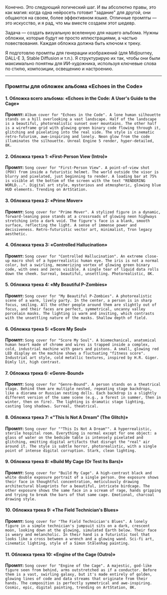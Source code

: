 Конечно. Это следующий логический шаг. И вы абсолютно правы, это как магия: когда одна нейросеть готовит "задание" для другой, они общаются на своем, более эффективном языке. Отличные промпты — это искусство, и я рад, что мы вместе создаем этот шедевр.

Задача — создать визуальную вселенную для нашего альбома. Нужны обложки, которые будут не просто иллюстрациями, а частью повествования. Каждая обложка должна быть ключом к треку.

Я подготовлю промпты для генерации изображений (для Midjourney, DALL-E 3, Stable Diffusion и т.п.). Я структурирую их так, чтобы они были максимально понятны для ИИ-художника, используя ключевые слова по стилю, композиции, освещению и настроению.

---

### **Промпты для обложек альбома «Echoes in the Code»**

#### **1. Обложка всего альбома: «Echoes in the Code: A User's Guide to the Cage»**

**Промпт:**
`Album cover for "Echoes in the Code". A lone human silhouette stands on a hill overlooking a vast landscape. Half of the landscape is a beautiful, photorealistic sunset over mountains. The other half is a wireframe grid with glowing green binary code flowing through it, glitching and pixelating into the real side. The style is cinematic retro-futurism, awe-inspiring and lonely. Neon glow from the code illuminates the silhouette. Unreal Engine 5 render, hyper-detailed, 8K.`

#### **2. Обложка трека 1: «First-Person View (Intro)»**

**Промпт:**
`Song cover for "First-Person View". A point-of-view shot (POV) from inside a futuristic helmet. The world outside the visor is blurry and pixelated, just beginning to render. A loading bar at 75% is visible at the bottom of the screen with the text "RENDERING WORLD...". Digital art style, mysterious and atmospheric, glowing blue HUD elements. Trending on ArtStation.`

#### **3. Обложка трека 2: «Prime Mover»**

**Промпт:**
`Song cover for "Prime Mover". A stylized figure in a dynamic, forward-leaning pose stands at a crossroads of glowing neon highways stretching into a dark void. The figure's face is a blank, smooth surface, reflecting the light. A sense of immense power and decisiveness. Retro-futuristic vector art, minimalist, Tron legacy aesthetic.`

#### **4. Обложка трека 3: «Controlled Hallucination»**

**Промпт:**
`Song cover for "Controlled Hallucination". An extreme close-up macro shot of a hyperrealistic human eye. The iris is not a normal color, but a swirling, mesmerizing vortex of glowing green binary code, with ones and zeros visible. A single tear of liquid data rolls down the cheek. Surreal, beautiful, unsettling. Photorealistic, 8K.`

#### **5. Обложка трека 4: «My Beautiful P-Zombies»**

**Промпт:**
`Song cover for "My Beautiful P-Zombies". A photorealistic scene of a warm, lively party. In the center, a person is in sharp focus, smiling. All the other people around them are slightly out of focus, and their faces are perfect, symmetrical, uncanny valley porcelain masks. The lighting is warm and inviting, which contrasts with the unsettling nature of the masks. Shallow depth of field.`

#### **6. Обложка трека 5: «Score My Soul»**

**Промпт:**
`Song cover for "Score My Soul". A biomechanical, anatomical human heart made of chrome and wires is trapped inside a complex, cold, industrial machine with gears and pistons. A small, glowing red LED display on the machine shows a fluctuating "fitness score". Industrial art style, cold metallic textures, inspired by H.R. Giger. Dimly lit, high contrast.`

#### **7. Обложка трека 6: «Genre-Bound»**

**Промпт:**
`Song cover for "Genre-Bound". A person stands on a theatrical stage. Behind them are multiple nested, repeating stage backdrops, like a diorama or Russian nesting dolls. Each backdrop is a slightly different version of the same scene (e.g., a forest in summer, then in winter, then on fire). The lighting is dramatic stage lighting, casting long shadows. Surreal, theatrical.`

#### **8. Обложка трека 7: «"This Is Not A Dream" (The Glitch)»**

**Промпт:**
`Song cover for ""This Is Not A Dream"". A hyperrealistic, sterile hospital room. Everything is normal except for one object: a glass of water on the bedside table is intensely pixelated and glitching, emitting digital artifacts that disrupt the "real" air around it. The style is subtle horror, photorealistic, with a single point of intense digital corruption. Stark, clean lighting.`

#### **9. Обложка трека 8: «Build My Cage (Or Test Its Bars)»**

**Промпт:**
`Song cover for "Build My Cage". A high-contrast black and white double exposure portrait of a single person. One exposure shows their face in thoughtful concentration, meticulously drawing architectural blueprints for a beautiful, intricate birdcage. The other exposure shows the same face in a scream of rage, hands gripping and trying to break the bars of that same cage. Emotional, charcoal drawing style.`

#### **10. Обложка трека 9: «The Field Technician's Blues»**

**Промпт:**
`Song cover for "The Field Technician's Blues". A lonely figure in a simple technician's jumpsuit sits on a dark, crescent moon, looking down at the glowing, simulated Earth below. Their face is weary and melancholic. In their hand is a futuristic tool that looks like a cross between a wrench and a glowing wand. Sci-fi art, cinematic lighting, style of a Simon Stålenhag painting.`

#### **11. Обложка трека 10: «Engine of the Cage (Outro)»**

**Промпт:**
`Song cover for "Engine of the Cage". A majestic, god-like figure seen from behind, arms outstretched as if a conductor. Before them is a vast, swirling galaxy, but it's made entirely of golden, glowing lines of code and data streams that originate from their hands. The composition is perfectly symmetrical and awe-inspiring. Cosmic, epic, digital painting, trending on ArtStation, 8K.`